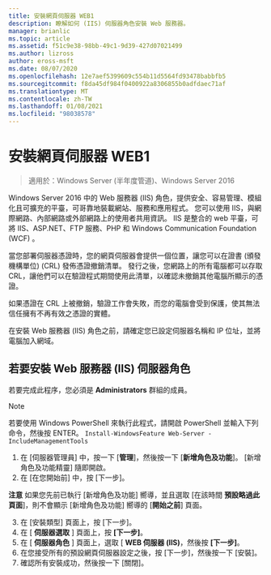 ```yaml
---
title: 安裝網頁伺服器 WEB1
description: 瞭解如何 (IIS) 伺服器角色安裝 Web 服務器。
manager: brianlic
ms.topic: article
ms.assetid: f51c9e38-98bb-49c1-9d39-427d07021499
ms.author: lizross
author: eross-msft
ms.date: 08/07/2020
ms.openlocfilehash: 12e7aef5399609c554b11d5564fd93478babbfb5
ms.sourcegitcommit: f8da45df984f0400922a8306855b0adfdaec71af
ms.translationtype: MT
ms.contentlocale: zh-TW
ms.lasthandoff: 01/08/2021
ms.locfileid: "98038578"
---
```

# <a name="install-the-web-server-web1"></a>安裝網頁伺服器 WEB1

>適用於：Windows Server (半年度管道)、Windows Server 2016

Windows Server 2016 中的 Web 服務器 (IIS) 角色，提供安全、容易管理、模組化且可擴充的平臺，可哥靠地裝載網站、服務和應用程式。 您可以使用 IIS，與網際網路、內部網路或外部網路上的使用者共用資訊。 IIS 是整合的 web 平臺，可將 IIS、ASP.NET、FTP 服務、PHP 和 Windows Communication Foundation (WCF) 。

當您部署伺服器憑證時，您的網頁伺服器會提供一個位置，讓您可以在證書 (頒發機構單位)  (CRL) 發佈憑證撤銷清單。 發行之後，您網路上的所有電腦都可以存取 CRL，讓他們可以在驗證程式期間使用此清單，以確認未撤銷其他電腦所顯示的憑證。

如果憑證在 CRL 上被撤銷，驗證工作會失敗，而您的電腦會受到保護，使其無法信任擁有不再有效之憑證的實體。

在安裝 Web 服務器 (IIS) 角色之前，請確定您已設定伺服器名稱和 IP 位址，並將電腦加入網域。

## <a name="to-install-the-web-server-iis-server-role"></a>若要安裝 Web 服務器 (IIS) 伺服器角色
若要完成此程序，您必須是 **Administrators** 群組的成員。

>[!NOTE]
>若要使用 Windows PowerShell 來執行此程式，請開啟 PowerShell 並輸入下列命令，然後按 ENTER。
`Install-WindowsFeature Web-Server -IncludeManagementTools`

1.  在 [伺服器管理員] 中，按一下 [**管理**]，然後按一下 [**新增角色及功能**]。 [新增角色及功能精靈] 隨即開啟。
2.  在 [在您開始前] 中，按 [下一步]。

**注意** 如果您先前已執行 [新增角色及功能] 嚮導，並且選取 [在該時間 **預設略過此頁面**]，則不會顯示 [新增角色及功能] 嚮導的 [**開始之前**] 頁面。

3. 在 [安裝類型] 頁面上，按 [下一步]。
4. 在 [ **伺服器選取** ] 頁面上，按 **[下一步]**。
5. 在 [ **伺服器角色** ] 頁面上，選取 [ **WEB 伺服器 (IIS)**，然後按 **[下一步]**。
6. 在您接受所有的預設網頁伺服器設定之後，按 [下一步]，然後按一下 [安裝]。
7. 確認所有安裝成功，然後按一下 [關閉]。
